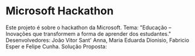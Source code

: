 # Microsoft Hackathon
Este projeto é sobre o hackathon da Microsoft.
Tema: "Educação – Inovações que transformem a forma de aprender dos estudantes."
Desenvolvedores: João Vitor Sant' Anna, Maria Eduarda Dionisio, Fabricio Esper e Felipe Cunha.
Solução Proposta: 

